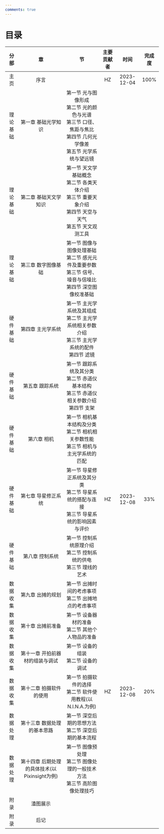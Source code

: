 ```yaml
---
comments: true
---
```


# 目录

<!-- | 章节 | 内容 | 主要贡献者 | 时间 | 是否完成？|
| :---: | :---: | :---: | :---: | :---: |
| 序言 | 1、什么是天文摄影以及深空摄影？ <br> 2、为什么要写这本笔记？| HZ | 2023-12-04 |  &#10003  | -->

| 分部 | 章 | 节 | 主要贡献者 | 时间 | 完成度 |
|:---:|:---:|:---:|:---:|:---:|:---:|
| 主页 | 序言 |  | HZ | 2023-12-04 | 100% |
| 理论基础 | 第一章 基础光学知识 | 第一节 光与图像形成<br>第二节 光的颜色与光谱<br>第三节 口径、焦距与焦比<br>第四节 几何光学像差<br>第五节 光学系统与望远镜 |  |  |  |
| 理论基础 | 第二章 基础天文学知识 | 第一节 天文学基础概念<br>第二节 各类天体介绍<br>第三节 重要天象介绍<br>第四节 天空与天气<br>第五节 天文观测工具 |  |  |  |
| 理论基础 | 第三章 数字图像基础 | 第一节 图像与图像处理基础<br>第二节 感光元件及重要参数<br>第三节 信号、噪音与信噪比<br>第四节 深空图像校准基础 |  |  |  |
| 硬件基础 | 第四章 主光学系统 | 第一节 主光学系统及其组成<br>第二节 主光学系统相关参数介绍<br>第三节 主光学系统的配件<br>第四节 滤镜 |  |  |  |
| 硬件基础 | 第五章 跟踪系统 | 第一节 跟踪系统及其分类<br>第二节 赤道仪基本结构<br>第三节 赤道仪相关参数介绍<br>第四节 支架 |  |  |  |
| 硬件基础 | 第六章 相机 | 第一节 相机基本结构及分类<br>第二节 相机相关参数性能<br>第三节 相机与主光学系统的匹配 |  |  |  |
| 硬件基础 | 第七章 导星修正系统 | 第一节 导星修正系统及其分类<br>第二节 导星系统的搭配与连接<br>第三节 导星系统的影响因素与评价 | HZ | 2023-12-08 | 33% |
| 硬件基础 | 第八章 控制系统 | 第一节 控制系统原理介绍<br>第二节 控制系统的供电<br>第三节 理线的艺术 |  |  |  |
| 数据收集 | 第九章 出摊的规划 | 第一节 出摊时间的考虑事项<br>第二节 出摊地点的考虑事项 |  |  |  |
| 数据收集 | 第十章 出摊前准备 | 第一节 设备器材的准备<br>第二节 其他个人物品的准备 |  |  |  |
| 数据收集 | 第十一章 开拍前器材的组装与调试 | 第一节 设备的组装<br>第二节 设备的调试 |  |  |  |
| 数据收集 | 第十二章 拍摄软件的使用 | 第一节 拍摄软件的选择<br>第二节 软件使用教程(以N.I.N.A.为例) | HZ | 2023-12-08 | 20% |
| 数据处理 | 第十三章 数据处理的基本思路 | 第一节 深空后期的思想方法<br>第二节 深空后期的基本流程 |  |  |  |
| 数据处理 | 第十四章 后期处理的具体技术(以Pixinsight为例) | 第一节 图像预处理<br>第二节 图像处理的一般技术方法<br>第三节 高阶图像处理技巧 |  |  |  |
| 附录 | 渣图展示 |  |  |  |  |
| 附录 | 后记 |  |  |  |  |
